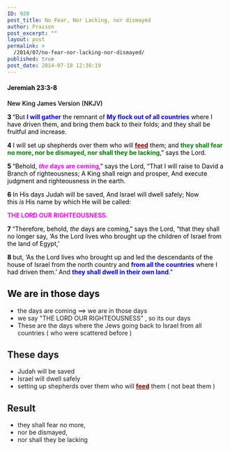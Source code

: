 ```yaml
---
ID: 920
post_title: No Fear, Nor Lacking, nor dismayed
author: Praison
post_excerpt: ""
layout: post
permalink: >
  /2014/07/no-fear-nor-lacking-nor-dismayed/
published: true
post_date: 2014-07-18 12:30:19
---
```

<h4 class="passage-display" style="font-weight: 500; color: #000000;"><strong><span class="passage-display-bcv">Jeremiah 23:3-8</span></strong></h4>
<p class="passage-display" style="font-weight: 500; color: #000000;"><span class="passage-display-version">New King James Version (NKJV)</span></p>
<p style="color: #000000;"><span id="en-NKJV-19488" class="text Jer-23-3"><span class="versenum" style="font-weight: bold;">3 </span>“But <span style="color: #0000ff;"><strong>I will gather</strong></span> the remnant of <span style="color: #0000ff;"><strong>My flock out of all countries</strong></span> where I have driven them, and bring them back to their folds; and they shall be fruitful and increase. </span></p>
<p style="color: #000000;"><span id="en-NKJV-19489" class="text Jer-23-4"><span class="versenum" style="font-weight: bold;">4 </span>I will set up shepherds over them who will <span style="text-decoration: underline; color: #800000;"><strong>feed</strong></span> them; and <span style="color: #008000;"><strong>they shall fear no more, nor be dismayed, nor shall they be lacking</strong></span>,” says the <span class="small-caps">Lord</span>.</span></p>

<div class="poetry top-1" style="color: #000000;">
<p class="line"><span id="en-NKJV-19490" class="text Jer-23-5"><span class="versenum" style="font-weight: bold;">5 </span>“Behold, <span style="color: #ff00ff;"><strong><i>the</i> days are coming</strong></span>,” says the <span class="small-caps">Lord</span>,</span>
<span class="text Jer-23-5">“That I will raise to David a Branch of righteousness;</span>
<span class="text Jer-23-5">A King shall reign and prosper,</span>
<span class="text Jer-23-5">And execute judgment and righteousness in the earth.</span>
<span id="en-NKJV-19491" class="text Jer-23-6"></span></p>
<p class="line"><span id="en-NKJV-19491" class="text Jer-23-6"><span class="versenum" style="font-weight: bold;">6 </span>In His days Judah will be saved,</span>
<span class="text Jer-23-6">And Israel will dwell safely;</span>
<span class="text Jer-23-6">Now this <i>is</i> His name by which He will be called:</span></p>

</div>
<p class="center top-1" style="color: #000000;"><span class="text Jer-23-6"><span style="color: #ff00ff;"><strong>THE LORD OUR RIGHTEOUSNESS</strong></span>.</span></p>
<p class="top-1" style="color: #000000;"><span id="en-NKJV-19492" class="text Jer-23-7"><span class="versenum" style="font-weight: bold;">7 </span>“Therefore, behold, <i>the</i> days are coming,” says the <span class="small-caps">Lord</span>, “that they shall no longer say, ‘As the <span class="small-caps">Lord</span> lives who brought up the children of Israel from the land of Egypt,’</span></p>
<p class="top-1" style="color: #000000;"><span id="en-NKJV-19493" class="text Jer-23-8"><span class="versenum" style="font-weight: bold;">8 </span>but, ‘As the <span class="small-caps">Lord</span> lives who brought up and led the descendants of the house of Israel from the north country and <span style="color: #0000ff;"><strong>from all the countries</strong></span> where I had driven them.’ And <span style="color: #0000ff;"><strong>they shall dwell in their own land</strong></span>.”</span></p>

<h2 class="top-1" style="color: #000000;">We are in those days</h2>
<ul>
	<li>the days are coming ==&gt; we are in those days</li>
	<li>we say "THE LORD OUR RIGHTEOUSNESS" , so its our days</li>
	<li>These are the days where the Jews going back to Israel from all countries ( who were scattered before )</li>
</ul>
<h2>These days</h2>
<ul>
	<li>Judah will be saved</li>
	<li>Israel will dwell safely</li>
	<li>setting up shepherds over them who will <span style="text-decoration: underline; color: #800000;"><strong>feed</strong></span> them ( not beat them )</li>
</ul>
<h2>Result</h2>
<ul>
	<li>they shall fear no more,</li>
	<li>nor be dismayed,</li>
	<li>nor shall they be lacking</li>
</ul>
